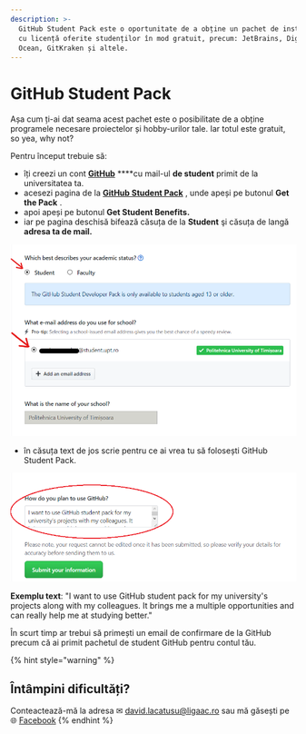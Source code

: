 ```yaml
---
description: >-
  GitHub Student Pack este o oportunitate de a obține un pachet de instrumente
  cu licență oferite studenților în mod gratuit, precum: JetBrains, Digital
  Ocean, GitKraken și altele.
---
```


# GitHub Student Pack

Așa cum ți-ai dat seama acest pachet este o posibilitate de a obține programele necesare proiectelor și hobby-urilor tale. Iar totul este gratuit, so yea, why not?

Pentru început trebuie să:

* îți creezi un cont [**GitHub**](https://github.com/join?source=header-home) ****cu mail-ul **de student** primit de la universitatea ta.
* acesezi pagina de la [**GitHub Student Pack**](https://education.github.com/pack) , unde apeși pe butonul **Get the Pack** .
* apoi apeși pe butonul **Get Student Benefits.**
* iar pe pagina deschisă bifează căsuța de la **Student** şi căsuța de langă **adresa ta de mail.**

![](.gitbook/assets/exemplu1.png)

* în căsuța text de jos scrie pentru ce ai vrea tu să folosești GitHub Student Pack. 

![](.gitbook/assets/exemplu2%20%282%29.png)

**Exemplu text**: "I want to use GitHub student pack for my university's projects along with my colleagues. It brings me a multiple opportunities and can really help me at studying better."

În scurt timp ar trebui să primești un email de confirmare de la GitHub precum că ai primit pachetul de student GitHub pentru contul tău. 

{% hint style="warning" %}
## Întâmpini dificultăți?

Conteactează-mă la adresa ✉ david.lacatusu@ligaac.ro sau mă găsești pe 🌐 [Facebook](https://www.facebook.com/David.Lacatusu16)
{% endhint %}

